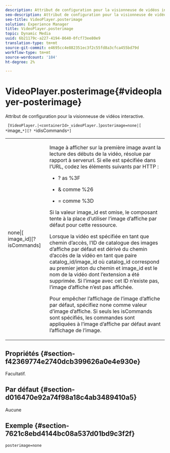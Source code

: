 ```yaml
---
description: Attribut de configuration pour la visionneuse de vidéos interactive.
seo-description: Attribut de configuration pour la visionneuse de vidéos interactive.
seo-title: VideoPlayer.posterimage
solution: Experience Manager
title: VideoPlayer.posterimage
topic: Dynamic Media
uuid: 6b21179c-a227-4194-8640-0fcf73ee80e9
translation-type: tm+mt
source-git-commit: e4695cc4e882351ec3f2c55fd8a3cfca455bd79d
workflow-type: tm+mt
source-wordcount: '184'
ht-degree: 2%

---
```



# VideoPlayer.posterimage{#videoplayer-posterimage}

Attribut de configuration pour la visionneuse de vidéos interactive.

` [VideoPlayer.|<containerId>_videoPlayer.]posterimage=none|[ *`image_`*][? *`idisCommands`*]`

<table id="table_C616483932C2482CA9794DDD7313FD7C"> 
 <tbody> 
  <tr> 
   <td colname="col1"> <p> <span class="codeph"> none|[<span class="varname"> image_id</span>][?<span class="varname"> isCommands</span>]</span> </p> </td> 
   <td colname="col2"> <p> Image à afficher sur la première image avant la lecture des débuts de la vidéo, résolue par rapport à <span class="codeph"> serverurl</span>. Si elle est spécifiée dans l’URL, codez les éléments suivants par HTTP : </p> <p> 
     <ul id="ul_B38A687CEFE64C68A0B2C227A68A458F"> 
      <li id="li_E7AE1BDAC17E49E0B7ACF89C5C0529F0"> <p> <span class="codeph"> ?</span> as  <span class="codeph"> %3F</span> </p> </li> 
      <li id="li_391CCF067F734480B2B4AFC9760C479A"> <p> <span class="codeph"> &amp;</span> comme  <span class="codeph"> %26</span> </p> </li> 
      <li id="li_6824B66A55554C5A8B12874DCF5BFAEE"> <p> <span class="codeph"> =</span> comme  <span class="codeph"> %3D</span> </p> </li> 
     </ul> </p> <p>Si la valeur <span class="codeph"><span class="varname"> image_id</span></span> est omise, le composant tente à la place d’utiliser l’image d’affiche par défaut pour cette ressource. </p> <p>Lorsque la vidéo est spécifiée en tant que chemin d’accès, l’ID de catalogue des images d’affiche par défaut est dérivé du chemin d’accès de la vidéo en tant que paire <span class="codeph"> catalog_id/image_id</span> où <span class="codeph"> catalog_id</span> correspond au premier jeton du chemin et <span class="codeph"> image_id</span> est le nom de la vidéo dont l’extension a été supprimée. Si l’image avec cet ID n’existe pas, l’image d’affiche n’est pas affichée. </p> <p>Pour empêcher l’affichage de l’image d’affiche par défaut, spécifiez <span class="codeph"> none</span> comme valeur d’image d’affiche. Si seuls les <span class="codeph"><span class="varname"> isCommands</span></span> sont spécifiés, les commandes sont appliquées à l’image d’affiche par défaut avant l’affichage de l’image. </p> </td> 
  </tr> 
 </tbody> 
</table>

## Propriétés {#section-f42369774e2740dcb399626a0e4e930e}

Facultatif.

## Par défaut {#section-d016470e92a74f98a18c4ab3489410a5}

Aucune

## Exemple {#section-7621c8ebd4144bc08a537d01bd9c3f2f}

```
posterimage=none
```

